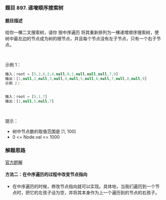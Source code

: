 ### 题目 897. 递增顺序搜索树
#### 题目描述
给你一棵二叉搜索树，请你 按中序遍历 将其重新排列为一棵递增顺序搜索树，使树中最左边的节点成为树的根节点，并且每个节点没有左子节点，只有一个右子节点。

 

示例 1：


```js
输入：root = [5,3,6,2,4,null,8,1,null,null,null,7,9]
输出：[1,null,2,null,3,null,4,null,5,null,6,null,7,null,8,null,9]
示例 2：


输入：root = [5,1,7]
输出：[1,null,5,null,7]
```
 

提示：

- 树中节点数的取值范围是 [1, 100]
- 0 <= Node.val <= 1000


### 解题思路
[官方题解](https://leetcode-cn.com/problems/increasing-order-search-tree/solution/di-zeng-shun-xu-cha-zhao-shu-by-leetcode-dfrr/)

#### 方法二：在中序遍历的过程中改变节点指向
- 在中序遍历的时候，修改节点指向就可以实现。具体地，当我们遍历到一个节点时，把它的左孩子设为空，并将其本身作为上一个遍历到的节点的右孩子。